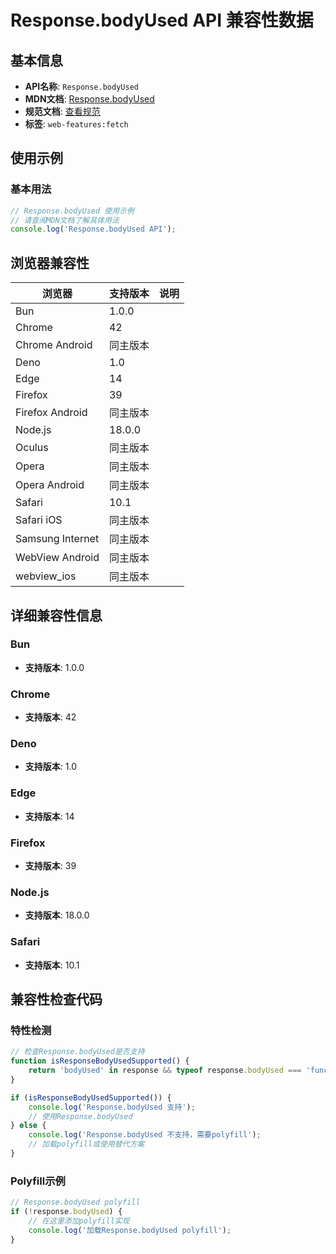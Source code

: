 # Response.bodyUsed API 兼容性数据

## 基本信息

- **API名称**: `Response.bodyUsed`
- **MDN文档**: [Response.bodyUsed](https://developer.mozilla.org/docs/Web/API/Response/bodyUsed)
- **规范文档**: [查看规范](https://fetch.spec.whatwg.org/#ref-for-dom-body-bodyused①)
- **标签**: `web-features:fetch`

## 使用示例

### 基本用法

```javascript
// Response.bodyUsed 使用示例
// 请查阅MDN文档了解具体用法
console.log('Response.bodyUsed API');
```

## 浏览器兼容性

| 浏览器 | 支持版本 | 说明 |
|--------|----------|------|
| Bun | 1.0.0 |  |
| Chrome | 42 |  |
| Chrome Android | 同主版本 |  |
| Deno | 1.0 |  |
| Edge | 14 |  |
| Firefox | 39 |  |
| Firefox Android | 同主版本 |  |
| Node.js | 18.0.0 |  |
| Oculus | 同主版本 |  |
| Opera | 同主版本 |  |
| Opera Android | 同主版本 |  |
| Safari | 10.1 |  |
| Safari iOS | 同主版本 |  |
| Samsung Internet | 同主版本 |  |
| WebView Android | 同主版本 |  |
| webview_ios | 同主版本 |  |

## 详细兼容性信息

### Bun

- **支持版本**: 1.0.0

### Chrome

- **支持版本**: 42

### Deno

- **支持版本**: 1.0

### Edge

- **支持版本**: 14

### Firefox

- **支持版本**: 39

### Node.js

- **支持版本**: 18.0.0

### Safari

- **支持版本**: 10.1

## 兼容性检查代码

### 特性检测

```javascript
// 检查Response.bodyUsed是否支持
function isResponseBodyUsedSupported() {
    return 'bodyUsed' in response && typeof response.bodyUsed === 'function';
}

if (isResponseBodyUsedSupported()) {
    console.log('Response.bodyUsed 支持');
    // 使用Response.bodyUsed
} else {
    console.log('Response.bodyUsed 不支持，需要polyfill');
    // 加载polyfill或使用替代方案
}
```

### Polyfill示例

```javascript
// Response.bodyUsed polyfill
if (!response.bodyUsed) {
    // 在这里添加polyfill实现
    console.log('加载Response.bodyUsed polyfill');
}
```


